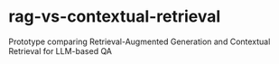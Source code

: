 # rag-vs-contextual-retrieval
Prototype comparing Retrieval-Augmented Generation and Contextual Retrieval for LLM-based QA
